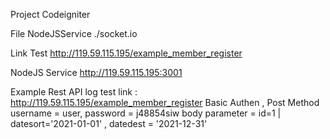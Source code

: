 Project Codeigniter

File NodeJSService
./socket.io

Link Test
http://119.59.115.195/example_member_register

NodeJS Service
http://119.59.115.195:3001

Example Rest API log test
link : http://119.59.115.195/example_member_register
Basic Authen , Post Method
username = user, password = j48854siw
body parameter = id=1 | datesort='2021-01-01' , datedest = '2021-12-31'